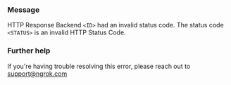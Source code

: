 
### Message
HTTP Response Backend <code>&lt;ID&gt;</code> had an invalid status code.
The status code <code>&lt;STATUS&gt;</code> is an invalid HTTP Status Code.

### Further help
If you're having trouble resolving this error, please reach out to [support@ngrok.com](mailto:support@ngrok.com?subject=Help%20with%20ERR_NGROK_6517)

